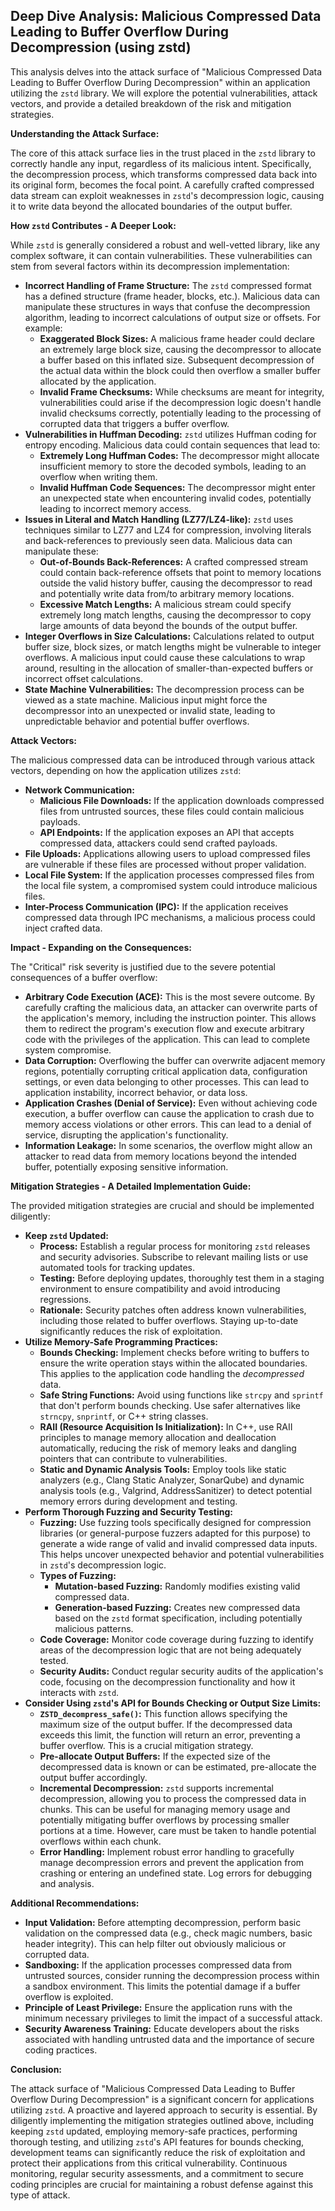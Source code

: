 ## Deep Dive Analysis: Malicious Compressed Data Leading to Buffer Overflow During Decompression (using zstd)

This analysis delves into the attack surface of "Malicious Compressed Data Leading to Buffer Overflow During Decompression" within an application utilizing the `zstd` library. We will explore the potential vulnerabilities, attack vectors, and provide a detailed breakdown of the risk and mitigation strategies.

**Understanding the Attack Surface:**

The core of this attack surface lies in the trust placed in the `zstd` library to correctly handle any input, regardless of its malicious intent. Specifically, the decompression process, which transforms compressed data back into its original form, becomes the focal point. A carefully crafted compressed data stream can exploit weaknesses in `zstd`'s decompression logic, causing it to write data beyond the allocated boundaries of the output buffer.

**How `zstd` Contributes - A Deeper Look:**

While `zstd` is generally considered a robust and well-vetted library, like any complex software, it can contain vulnerabilities. These vulnerabilities can stem from several factors within its decompression implementation:

* **Incorrect Handling of Frame Structure:** The `zstd` compressed format has a defined structure (frame header, blocks, etc.). Malicious data can manipulate these structures in ways that confuse the decompression algorithm, leading to incorrect calculations of output size or offsets. For example:
    * **Exaggerated Block Sizes:**  A malicious frame header could declare an extremely large block size, causing the decompressor to allocate a buffer based on this inflated size. Subsequent decompression of the actual data within the block could then overflow a smaller buffer allocated by the application.
    * **Invalid Frame Checksums:** While checksums are meant for integrity, vulnerabilities could arise if the decompression logic doesn't handle invalid checksums correctly, potentially leading to the processing of corrupted data that triggers a buffer overflow.
* **Vulnerabilities in Huffman Decoding:** `zstd` utilizes Huffman coding for entropy encoding. Malicious data could contain sequences that lead to:
    * **Extremely Long Huffman Codes:**  The decompressor might allocate insufficient memory to store the decoded symbols, leading to an overflow when writing them.
    * **Invalid Huffman Code Sequences:**  The decompressor might enter an unexpected state when encountering invalid codes, potentially leading to incorrect memory access.
* **Issues in Literal and Match Handling (LZ77/LZ4-like):** `zstd` uses techniques similar to LZ77 and LZ4 for compression, involving literals and back-references to previously seen data. Malicious data can manipulate these:
    * **Out-of-Bounds Back-References:**  A crafted compressed stream could contain back-reference offsets that point to memory locations outside the valid history buffer, causing the decompressor to read and potentially write data from/to arbitrary memory locations.
    * **Excessive Match Lengths:**  A malicious stream could specify extremely long match lengths, causing the decompressor to copy large amounts of data beyond the bounds of the output buffer.
* **Integer Overflows in Size Calculations:**  Calculations related to output buffer size, block sizes, or match lengths might be vulnerable to integer overflows. A malicious input could cause these calculations to wrap around, resulting in the allocation of smaller-than-expected buffers or incorrect offset calculations.
* **State Machine Vulnerabilities:** The decompression process can be viewed as a state machine. Malicious input might force the decompressor into an unexpected or invalid state, leading to unpredictable behavior and potential buffer overflows.

**Attack Vectors:**

The malicious compressed data can be introduced through various attack vectors, depending on how the application utilizes `zstd`:

* **Network Communication:**
    * **Malicious File Downloads:**  If the application downloads compressed files from untrusted sources, these files could contain malicious payloads.
    * **API Endpoints:**  If the application exposes an API that accepts compressed data, attackers could send crafted payloads.
* **File Uploads:**  Applications allowing users to upload compressed files are vulnerable if these files are processed without proper validation.
* **Local File System:**  If the application processes compressed files from the local file system, a compromised system could introduce malicious files.
* **Inter-Process Communication (IPC):**  If the application receives compressed data through IPC mechanisms, a malicious process could inject crafted data.

**Impact - Expanding on the Consequences:**

The "Critical" risk severity is justified due to the severe potential consequences of a buffer overflow:

* **Arbitrary Code Execution (ACE):** This is the most severe outcome. By carefully crafting the malicious data, an attacker can overwrite parts of the application's memory, including the instruction pointer. This allows them to redirect the program's execution flow and execute arbitrary code with the privileges of the application. This can lead to complete system compromise.
* **Data Corruption:**  Overflowing the buffer can overwrite adjacent memory regions, potentially corrupting critical application data, configuration settings, or even data belonging to other processes. This can lead to application instability, incorrect behavior, or data loss.
* **Application Crashes (Denial of Service):** Even without achieving code execution, a buffer overflow can cause the application to crash due to memory access violations or other errors. This can lead to a denial of service, disrupting the application's functionality.
* **Information Leakage:** In some scenarios, the overflow might allow an attacker to read data from memory locations beyond the intended buffer, potentially exposing sensitive information.

**Mitigation Strategies - A Detailed Implementation Guide:**

The provided mitigation strategies are crucial and should be implemented diligently:

* **Keep `zstd` Updated:**
    * **Process:** Establish a regular process for monitoring `zstd` releases and security advisories. Subscribe to relevant mailing lists or use automated tools for tracking updates.
    * **Testing:** Before deploying updates, thoroughly test them in a staging environment to ensure compatibility and avoid introducing regressions.
    * **Rationale:** Security patches often address known vulnerabilities, including those related to buffer overflows. Staying up-to-date significantly reduces the risk of exploitation.
* **Utilize Memory-Safe Programming Practices:**
    * **Bounds Checking:** Implement checks before writing to buffers to ensure the write operation stays within the allocated boundaries. This applies to the application code handling the *decompressed* data.
    * **Safe String Functions:** Avoid using functions like `strcpy` and `sprintf` that don't perform bounds checking. Use safer alternatives like `strncpy`, `snprintf`, or C++ string classes.
    * **RAII (Resource Acquisition Is Initialization):** In C++, use RAII principles to manage memory allocation and deallocation automatically, reducing the risk of memory leaks and dangling pointers that can contribute to vulnerabilities.
    * **Static and Dynamic Analysis Tools:** Employ tools like static analyzers (e.g., Clang Static Analyzer, SonarQube) and dynamic analysis tools (e.g., Valgrind, AddressSanitizer) to detect potential memory errors during development and testing.
* **Perform Thorough Fuzzing and Security Testing:**
    * **Fuzzing:** Use fuzzing tools specifically designed for compression libraries (or general-purpose fuzzers adapted for this purpose) to generate a wide range of valid and invalid compressed data inputs. This helps uncover unexpected behavior and potential vulnerabilities in `zstd`'s decompression logic.
    * **Types of Fuzzing:**
        * **Mutation-based Fuzzing:** Randomly modifies existing valid compressed data.
        * **Generation-based Fuzzing:** Creates new compressed data based on the `zstd` format specification, including potentially malicious patterns.
    * **Code Coverage:** Monitor code coverage during fuzzing to identify areas of the decompression logic that are not being adequately tested.
    * **Security Audits:** Conduct regular security audits of the application's code, focusing on the decompression functionality and how it interacts with `zstd`.
* **Consider Using `zstd`'s API for Bounds Checking or Output Size Limits:**
    * **`ZSTD_decompress_safe()`:**  This function allows specifying the maximum size of the output buffer. If the decompressed data exceeds this limit, the function will return an error, preventing a buffer overflow. This is a crucial mitigation strategy.
    * **Pre-allocate Output Buffers:**  If the expected size of the decompressed data is known or can be estimated, pre-allocate the output buffer accordingly.
    * **Incremental Decompression:**  `zstd` supports incremental decompression, allowing you to process the compressed data in chunks. This can be useful for managing memory usage and potentially mitigating buffer overflows by processing smaller portions at a time. However, care must be taken to handle potential overflows within each chunk.
    * **Error Handling:**  Implement robust error handling to gracefully manage decompression errors and prevent the application from crashing or entering an undefined state. Log errors for debugging and analysis.

**Additional Recommendations:**

* **Input Validation:** Before attempting decompression, perform basic validation on the compressed data (e.g., check magic numbers, basic header integrity). This can help filter out obviously malicious or corrupted data.
* **Sandboxing:** If the application processes compressed data from untrusted sources, consider running the decompression process within a sandbox environment. This limits the potential damage if a buffer overflow is exploited.
* **Principle of Least Privilege:** Ensure the application runs with the minimum necessary privileges to limit the impact of a successful attack.
* **Security Awareness Training:** Educate developers about the risks associated with handling untrusted data and the importance of secure coding practices.

**Conclusion:**

The attack surface of "Malicious Compressed Data Leading to Buffer Overflow During Decompression" is a significant concern for applications utilizing `zstd`. A proactive and layered approach to security is essential. By diligently implementing the mitigation strategies outlined above, including keeping `zstd` updated, employing memory-safe practices, performing thorough testing, and utilizing `zstd`'s API features for bounds checking, development teams can significantly reduce the risk of exploitation and protect their applications from this critical vulnerability. Continuous monitoring, regular security assessments, and a commitment to secure coding principles are crucial for maintaining a robust defense against this type of attack.
